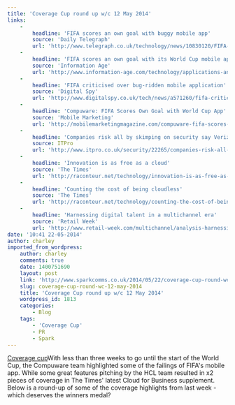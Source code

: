 ```yaml
---
title: 'Coverage Cup round up w/c 12 May 2014'
links:
    -
        headline: 'FIFA scores an own goal with buggy mobile app'
        source: 'Daily Telegraph'
        url: 'http://www.telegraph.co.uk/technology/news/10830120/FIFA-scores-an-own-goal-with-buggy-mobile-app.html'
    -
        headline: 'FIFA scores an own goal with its World Cup mobile app'
        source: 'Information Age'
        url: 'http://www.information-age.com/technology/applications-and-development/123458003/fifa-scores-own-goal-its-world-cup-mobile-app'
    -
        headline: 'FIFA criticised over bug-ridden mobile application'
        source: 'Digital Spy'
        url: 'http://www.digitalspy.co.uk/tech/news/a571260/fifa-criticised-over-bug-ridden-mobile-application.html#~oEUfS5JqHoWNaC'
    -
        headline: 'Compuware: FIFA Scores Own Goal with World Cup App'
        source: 'Mobile Marketing'
        url: 'http://mobilemarketingmagazine.com/compuware-fifa-scores-an-own-goal-with-world-cup-app/'
    -
        headline: 'Companies risk all by skimping on security say Verizon'
        source: ITPro
        url: 'http://www.itpro.co.uk/security/22265/companies-risk-all-by-skimping-on-security-say-verizon'
    -
        headline: 'Innovation is as free as a cloud'
        source: 'The Times'
        url: 'http://raconteur.net/technology/innovation-is-as-free-as-a-cloud'
    -
        headline: 'Counting the cost of being cloudless'
        source: 'The Times'
        url: 'http://raconteur.net/technology/counting-the-cost-of-being-cloudless'
    -
        headline: 'Harnessing digital talent in a multichannel era'
        source: 'Retail Week'
        url: 'http://www.retail-week.com/multichannel/analysis-harnessing-digital-talent-in-a-multichannel-era/5060400.article'
date: '10:41 22-05-2014'
author: charley
imported_from_wordpress:
    author: charley
    comments: true
    date: 1400751690
    layout: post
    link: 'http://www.sparkcomms.co.uk/2014/05/22/coverage-cup-round-wc-12-may-2014/'
    slug: coverage-cup-round-wc-12-may-2014
    title: 'Coverage Cup round up w/c 12 May 2014'
    wordpress_id: 1813
    categories:
        - Blog
    tags:
        - 'Coverage Cup'
        - PR
        - Spark
---
```


[Coverage cup](Coverage-cup-167x300.jpg)With less than three weeks to go until the start of the World Cup, the Compuware team highlighted some of the failings of FIFA's mobile app. While some great features pitching by the HCL team resulted in x2 pieces of coverage in The Times' latest Cloud for Business supplement. Below is a round-up of some of the coverage highlights from last week - which deserves the winners medal?
